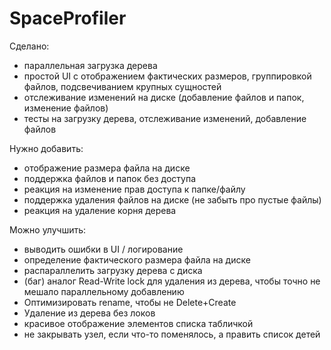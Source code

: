 # SpaceProfiler
Сделано:
- параллельная загрузка дерева
- простой UI с отображением фактических размеров, группировкой файлов, подсвечиванием крупных сущностей
- отслеживание изменений на диске (добавление файлов и папок, изменение файлов)
- тесты на загрузку дерева, отслеживание изменений, добавление файлов

Нужно добавить:
- отображение размера файла на диске
- поддержка файлов и папок без доступа 
- реакция на изменение прав доступа к папке/файлу
- поддержка удаления файлов на диске (не забыть про пустые файлы)
- реакция на удаление корня дерева

Можно улучшить:
- выводить ошибки в UI / логирование
- определение фактического размера файла на диске
- распараллелить загрузку дерева с диска
- (баг) аналог Read-Write lock для удаления из дерева, чтобы точно не мешало параллельному добавлению
- Оптимизировать rename, чтобы не Delete+Create
- Удаление из дерева без локов
- красивое отображение элементов списка табличкой
- не закрывать узел, если что-то поменялось, а править список детей